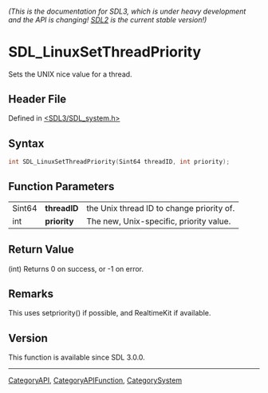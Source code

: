 ###### (This is the documentation for SDL3, which is under heavy development and the API is changing! [SDL2](https://wiki.libsdl.org/SDL2/) is the current stable version!)
# SDL_LinuxSetThreadPriority

Sets the UNIX nice value for a thread.

## Header File

Defined in [<SDL3/SDL_system.h>](https://github.com/libsdl-org/SDL/blob/main/include/SDL3/SDL_system.h)

## Syntax

```c
int SDL_LinuxSetThreadPriority(Sint64 threadID, int priority);
```

## Function Parameters

|        |              |                                           |
| ------ | ------------ | ----------------------------------------- |
| Sint64 | **threadID** | the Unix thread ID to change priority of. |
| int    | **priority** | The new, Unix-specific, priority value.   |

## Return Value

(int) Returns 0 on success, or -1 on error.

## Remarks

This uses setpriority() if possible, and RealtimeKit if available.

## Version

This function is available since SDL 3.0.0.

----
[CategoryAPI](CategoryAPI), [CategoryAPIFunction](CategoryAPIFunction), [CategorySystem](CategorySystem)

